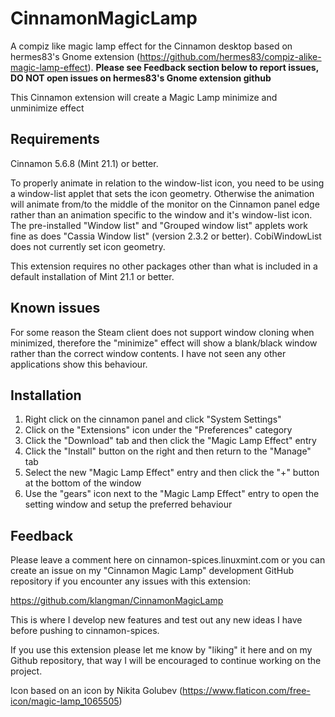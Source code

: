# CinnamonMagicLamp

A compiz like magic lamp effect for the Cinnamon desktop based on hermes83's Gnome extension (https://github.com/hermes83/compiz-alike-magic-lamp-effect). **Please see Feedback section below to report issues, DO NOT open issues on hermes83's Gnome extension github**

This Cinnamon extension will create a Magic Lamp minimize and unminimize effect

## Requirements

Cinnamon 5.6.8 (Mint 21.1) or better.

To properly animate in relation to the window-list icon, you need to be using a window-list applet that sets the icon geometry. Otherwise the animation will animate from/to the middle of the monitor on the Cinnamon panel edge rather than an animation specific to the window and it's window-list icon. The pre-installed "Window list" and "Grouped window list" applets work fine as does "Cassia Window list" (version 2.3.2 or better). CobiWindowList does not currently set icon geometry.

This extension requires no other packages other than what is included in a default installation of Mint 21.1 or better.

## Known issues

For some reason the Steam client does not support window cloning when minimized, therefore the "minimize" effect will show a blank/black window rather than the correct window contents. I have not seen any other applications show this behaviour.

## Installation

1. Right click on the cinnamon panel and click "System Settings"
2. Click on the "Extensions" icon under the "Preferences" category
3. Click the "Download" tab and then click the "Magic Lamp Effect" entry
4. Click the "Install" button on the right and then return to the "Manage" tab
6. Select the new "Magic Lamp Effect" entry and then click the "+" button at the bottom of the window
7. Use the "gears" icon next to the "Magic Lamp Effect" entry to open the setting window and setup the preferred behaviour

## Feedback

Please leave a comment here on cinnamon-spices.linuxmint.com or you can create an issue on my "Cinnamon Magic Lamp" development GitHub repository if you encounter any issues with this extension:

https://github.com/klangman/CinnamonMagicLamp

This is where I develop new features and test out any new ideas I have before pushing to cinnamon-spices.

If you use this extension please let me know by "liking" it here and on my Github repository, that way I will be encouraged to continue working on the project.

Icon based on an icon by Nikita Golubev (https://www.flaticon.com/free-icon/magic-lamp_1065505)
